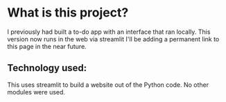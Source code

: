 <h1>What is this project?</h1>
I previously had built a to-do app with an interface that
ran locally. This version now runs in the web via streamlit
I'll be adding a permanent link to this page in the near future.

<H2> Technology used:</H2>
This uses streamlit to build a website out of the Python code.
No other modules were used.